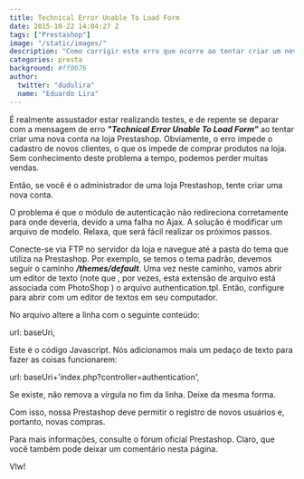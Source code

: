 ```yaml
---
title: Technical Error Unable To Load Form
date: 2015-10-22 14:04:27 Z
tags: ["Prestashop"]
image: "/static/images/"
description: "Como corrigir este erro que ocorre ao tentar criar um novo usuário na loja Prestashop"
categories: presta
background: #ff0076
author:
  twitter: "dudulira"
  name: "Eduardo Lira"
---
```


É realmente assustador estar realizando testes, e de repente se deparar com a mensagem de erro **_"Technical Error Unable To Load Form"_** ao tentar criar uma nova conta na loja Prestashop.
Obviamente, o erro impede o cadastro de novos clientes, o que os impede de comprar produtos na loja.
Sem conhecimento deste problema a tempo, podemos perder muitas vendas.

Então, se você é o administrador de uma loja Prestashop, tente criar uma nova conta.

O problema é que o módulo de autenticação não redireciona corretamente para onde deveria, devido a uma falha no Ajax. A solução é modificar um arquivo de modelo. Relaxa, que será fácil realizar os próximos passos.

Conecte-se via FTP no servidor da loja e navegue até a pasta do tema que utiliza na Prestashop. Por exemplo, se temos o tema padrão, devemos seguir o caminho **_/themes/default_**. Uma vez neste caminho, vamos abrir um editor de texto (note que , por vezes, esta extensão de arquivo está associada com PhotoShop ) o arquivo authentication.tpl. Então, configure para abrir com um editor de textos em seu computador.

No arquivo altere a linha com o seguinte conteúdo:

url: baseUri,

Este é o código Javascript. Nós adicionamos mais um pedaço de texto para fazer as coisas funcionarem:

url: baseUri+'index.php?controller=authentication',

Se existe, não remova a vírgula no fim da linha. Deixe da mesma forma.

Com isso, nossa Prestashop deve permitir o registro de novos usuários e, portanto, novas compras.

Para mais informações, consulte o fórum oficial Prestashop. Claro, que você também pode deixar um comentário nesta página.

Vlw!
